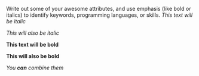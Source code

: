 Write out some of your awesome attributes, and use emphasis (like bold or italics) to identify keywords, programming languages, or skills. 
*This text will be italic*

_This will also be italic_



**This text will be bold**

__This will also be bold__



_You **can** combine them_


